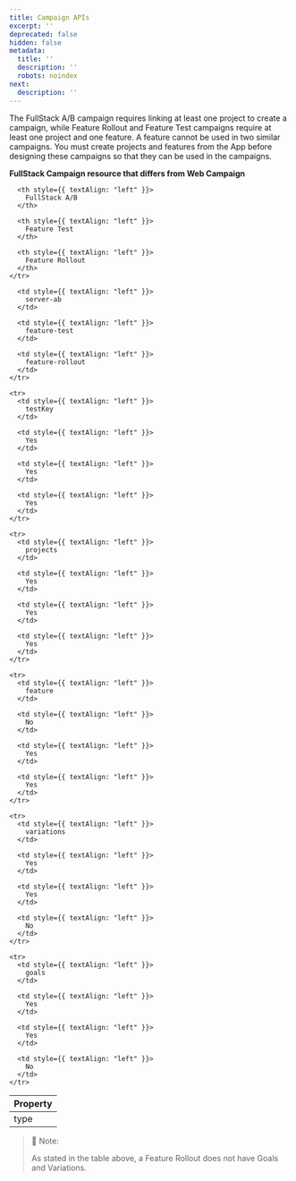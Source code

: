 ```yaml
---
title: Campaign APIs
excerpt: ''
deprecated: false
hidden: false
metadata:
  title: ''
  description: ''
  robots: noindex
next:
  description: ''
---
```

The FullStack A/B campaign requires linking at least one project to create a campaign, while Feature Rollout and Feature Test campaigns require at least one project and one feature. A feature cannot be used in two similar campaigns. You must create projects and features from the App before designing these campaigns so that they can be used in the campaigns.

**FullStack Campaign resource that differs from Web Campaign**

<Table align={["left","left","left","left"]}>
  <thead>
    <tr>
      <th style={{ textAlign: "left" }}>
        Property
      </th>

      <th style={{ textAlign: "left" }}>
        FullStack A/B
      </th>

      <th style={{ textAlign: "left" }}>
        Feature Test
      </th>

      <th style={{ textAlign: "left" }}>
        Feature Rollout
      </th>
    </tr>
  </thead>

  <tbody>
    <tr>
      <td style={{ textAlign: "left" }}>
        type
      </td>

      <td style={{ textAlign: "left" }}>
        server-ab
      </td>

      <td style={{ textAlign: "left" }}>
        feature-test
      </td>

      <td style={{ textAlign: "left" }}>
        feature-rollout
      </td>
    </tr>

    <tr>
      <td style={{ textAlign: "left" }}>
        testKey
      </td>

      <td style={{ textAlign: "left" }}>
        Yes
      </td>

      <td style={{ textAlign: "left" }}>
        Yes
      </td>

      <td style={{ textAlign: "left" }}>
        Yes
      </td>
    </tr>

    <tr>
      <td style={{ textAlign: "left" }}>
        projects
      </td>

      <td style={{ textAlign: "left" }}>
        Yes
      </td>

      <td style={{ textAlign: "left" }}>
        Yes
      </td>

      <td style={{ textAlign: "left" }}>
        Yes
      </td>
    </tr>

    <tr>
      <td style={{ textAlign: "left" }}>
        feature
      </td>

      <td style={{ textAlign: "left" }}>
        No
      </td>

      <td style={{ textAlign: "left" }}>
        Yes
      </td>

      <td style={{ textAlign: "left" }}>
        Yes
      </td>
    </tr>

    <tr>
      <td style={{ textAlign: "left" }}>
        variations
      </td>

      <td style={{ textAlign: "left" }}>
        Yes
      </td>

      <td style={{ textAlign: "left" }}>
        Yes
      </td>

      <td style={{ textAlign: "left" }}>
        No
      </td>
    </tr>

    <tr>
      <td style={{ textAlign: "left" }}>
        goals
      </td>

      <td style={{ textAlign: "left" }}>
        Yes
      </td>

      <td style={{ textAlign: "left" }}>
        Yes
      </td>

      <td style={{ textAlign: "left" }}>
        No
      </td>
    </tr>
  </tbody>
</Table>

> 📘 Note:
>
> As stated in the table above, a Feature Rollout does not have Goals and Variations.
